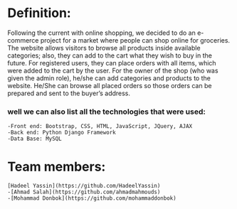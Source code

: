 
# Definition:
  Following the current with online shopping, we decided to do an e-commerce project for a market where people can shop online for groceries. 
  The website allows visitors to browse all products inside available categories; also, they can add to the cart what they wish to buy in the future.
  For registered users, they can place orders with all items, which were added to the cart by the user.
  For the owner of the shop (who was given the admin role), he/she can add categories and products to the website.
  He/She can browse all placed orders so those orders can be prepared and sent to the buyer’s address.
  
  ### well we can also list all the technologies that were used:
    -Front end: Bootstrap, CSS, HTML, JavaScript, JQuery, AJAX
    -Back end: Python Django Framework
    -Data Base: MySQL 
    
 # Team members:
    [Hadeel Yassin](https://github.com/HadeelYassin) 
    -[Ahmad Salah](https://github.com/ahmadmahmouds)
    -[Mohammad Donbok](https://github.com/mohammaddonbok)
